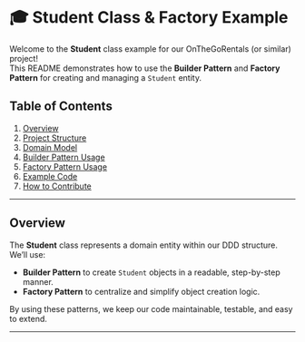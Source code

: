 # :mortar_board: Student Class & Factory Example

Welcome to the **Student** class example for our OnTheGoRentals (or similar) project!  
This README demonstrates how to use the **Builder Pattern** and **Factory Pattern** for creating and managing a `Student` entity.

## Table of Contents
1. [Overview](#overview)
2. [Project Structure](#project-structure)
3. [Domain Model](#domain-model)
4. [Builder Pattern Usage](#builder-pattern-usage)
5. [Factory Pattern Usage](#factory-pattern-usage)
6. [Example Code](#example-code)
7. [How to Contribute](#how-to-contribute)

---

## Overview
The **Student** class represents a domain entity within our DDD structure. We’ll use:
- **Builder Pattern** to create `Student` objects in a readable, step-by-step manner.
- **Factory Pattern** to centralize and simplify object creation logic.

By using these patterns, we keep our code maintainable, testable, and easy to extend.

---

